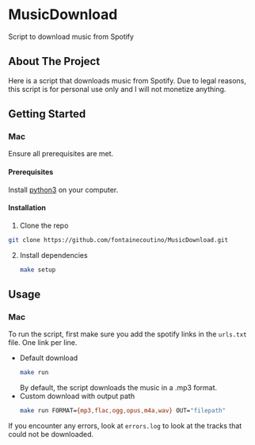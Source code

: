 # MusicDownload
Script to download music from Spotify

## About The Project 

Here is a script that downloads music from Spotify. Due to legal reasons, this script is for personal use only and I will not monetize anything.

<!-- GETTING STARTED -->
## Getting Started

### Mac
Ensure all prerequisites are met.

#### Prerequisites
Install [python3](https://www.python.org/downloads/) on your computer.
 

#### Installation

1.  Clone the repo
   ```sh
   git clone https://github.com/fontainecoutino/MusicDownload.git
   ```
2. Install dependencies
   ```sh
   make setup
   ```

<!-- USAGE EXAMPLES -->
## Usage

### Mac
To run the script, first make sure you add the spotify links in the `urls.txt` file. One link per line. 
* Default download
    ```sh
    make run
    ```
    By default, the script downloads the music in a .mp3 format.
* Custom download with output path
    ```sh
    make run FORMAT={mp3,flac,ogg,opus,m4a,wav} OUT="filepath"
    ```

If you encounter any errors, look at `errors.log` to look at the tracks that could not be downloaded.
